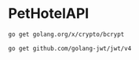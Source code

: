 # PetHotelAPI

```BASH
go get golang.org/x/crypto/bcrypt
```
```BASH
go get github.com/golang-jwt/jwt/v4
```
